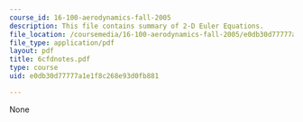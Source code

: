 ```yaml
---
course_id: 16-100-aerodynamics-fall-2005
description: This file contains summary of 2-D Euler Equations.
file_location: /coursemedia/16-100-aerodynamics-fall-2005/e0db30d77777a1e1f8c268e93d0fb881_6cfdnotes.pdf
file_type: application/pdf
layout: pdf
title: 6cfdnotes.pdf
type: course
uid: e0db30d77777a1e1f8c268e93d0fb881

---
```

None